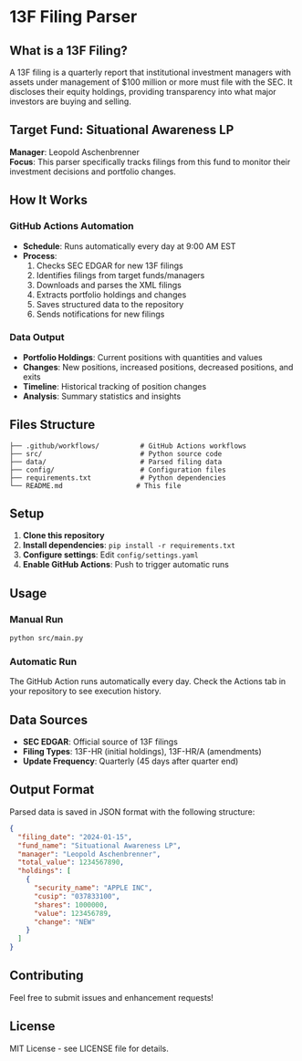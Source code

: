 # 13F Filing Parser



## What is a 13F Filing?

A 13F filing is a quarterly report that institutional investment managers with assets under management of $100 million or more must file with the SEC. It discloses their equity holdings, providing transparency into what major investors are buying and selling.

## Target Fund: Situational Awareness LP

**Manager**: Leopold Aschenbrenner  
**Focus**: This parser specifically tracks filings from this fund to monitor their investment decisions and portfolio changes.

## How It Works

### GitHub Actions Automation
- **Schedule**: Runs automatically every day at 9:00 AM EST
- **Process**: 
  1. Checks SEC EDGAR for new 13F filings
  2. Identifies filings from target funds/managers
  3. Downloads and parses the XML filings
  4. Extracts portfolio holdings and changes
  5. Saves structured data to the repository
  6. Sends notifications for new filings

### Data Output
- **Portfolio Holdings**: Current positions with quantities and values
- **Changes**: New positions, increased positions, decreased positions, and exits
- **Timeline**: Historical tracking of position changes
- **Analysis**: Summary statistics and insights

## Files Structure

```
├── .github/workflows/          # GitHub Actions workflows
├── src/                        # Python source code
├── data/                       # Parsed filing data
├── config/                     # Configuration files
├── requirements.txt            # Python dependencies
└── README.md                  # This file
```

## Setup

1. **Clone this repository**
2. **Install dependencies**: `pip install -r requirements.txt`
3. **Configure settings**: Edit `config/settings.yaml`
4. **Enable GitHub Actions**: Push to trigger automatic runs

## Usage

### Manual Run
```bash
python src/main.py
```

### Automatic Run
The GitHub Action runs automatically every day. Check the Actions tab in your repository to see execution history.

## Data Sources

- **SEC EDGAR**: Official source of 13F filings
- **Filing Types**: 13F-HR (initial holdings), 13F-HR/A (amendments)
- **Update Frequency**: Quarterly (45 days after quarter end)

## Output Format

Parsed data is saved in JSON format with the following structure:
```json
{
  "filing_date": "2024-01-15",
  "fund_name": "Situational Awareness LP",
  "manager": "Leopold Aschenbrenner",
  "total_value": 1234567890,
  "holdings": [
    {
      "security_name": "APPLE INC",
      "cusip": "037833100",
      "shares": 1000000,
      "value": 123456789,
      "change": "NEW"
    }
  ]
}
```

## Contributing

Feel free to submit issues and enhancement requests!

## License

MIT License - see LICENSE file for details.

